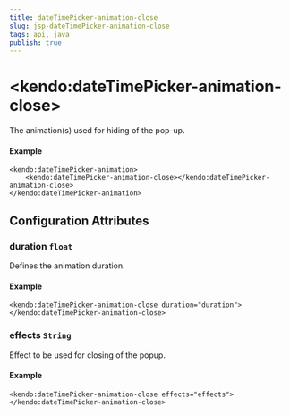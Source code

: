 ```yaml
---
title: dateTimePicker-animation-close
slug: jsp-dateTimePicker-animation-close
tags: api, java
publish: true
---
```


# \<kendo:dateTimePicker-animation-close\>

The animation(s) used for hiding of the pop-up.

#### Example
    <kendo:dateTimePicker-animation>
        <kendo:dateTimePicker-animation-close></kendo:dateTimePicker-animation-close>
    </kendo:dateTimePicker-animation>

## Configuration Attributes

### duration `float`

Defines the animation duration.

#### Example
    <kendo:dateTimePicker-animation-close duration="duration">
    </kendo:dateTimePicker-animation-close>

### effects `String`

Effect to be used for closing of the popup.

#### Example
    <kendo:dateTimePicker-animation-close effects="effects">
    </kendo:dateTimePicker-animation-close>

